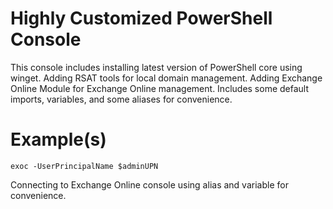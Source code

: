 # Highly Customized PowerShell Console
This console includes installing latest version of PowerShell core using winget. Adding RSAT tools for local domain management. Adding Exchange Online Module for Exchange Online management. Includes some default imports, variables, and some aliases for convenience.

# Example(s)
```
exoc -UserPrincipalName $adminUPN
```

Connecting to Exchange Online console using alias and variable for convenience.